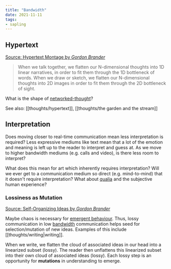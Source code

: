 ```yaml
---
title: "Bandwidth"
date: 2021-11-11
tags:
- sapling
---
```


## Hypertext
[Source: Hypertext Montage by *Gordon Brander*](https://subconscious.substack.com/p/hypertext-montage)

> When we talk together, we flatten our N-dimensional thoughts into 1D linear narratives, in order to fit them through the 1D bottleneck of words. When we draw or sketch, we flatten our N-dimensional thoughts into 2D images in order to fit them through the 2D bottleneck of sight.

What is the shape of [networked-thought](posts/networked-thought.md)? 

See also: [[thoughts/hypertext]], [[thoughts/the garden and the stream]]

## Interpretation
Does moving closer to real-time communication mean less interpretation is required? Less expressive mediums like text mean that a lot of the emotion and meaning is left up to the reader to interpret and guess at. As we move to higher bandwidth mediums (e.g. calls and video), is there less room to interpret?

What does this mean for art which inherently requires interpretation? Will we ever get to a communication medium so direct (e.g. mind-to-mind) that it doesn't require interpretation? What about [qualia](thoughts/qualia.md) and the subjective human experience?

### Lossiness as Mutation
[Source: Self-Organizing Ideas by *Gordon Brander*](https://subconscious.substack.com/p/self-organizing-ideas)

Maybe chaos is necessary for [emergent behaviour](thoughts/emergent%20behaviour.md). Thus, lossy communication in low [bandwidth](thoughts/bandwidth.md) communication helps seed for selection/mutation of new ideas. Examples of this include [[thoughts/writing|writing]].

When we write, we flatten the cloud of associated ideas in our head into a linearized subset (lossy). The reader then unflattens this linearized subset into their own cloud of associated ideas (lossy). Each lossy step is an opportunity for **mutations** in understanding to emerge.
